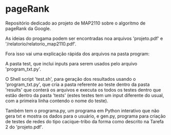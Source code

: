 # pageRank

Repositório dedicado ao projeto de MAP2110 sobre o algoritmo de pageRank da Google.

As ideias do progama podem ser encontradas noa arquivos 'projeto.pdf' e '/relatorio/relatorio_map2110.pdf'.

Fora isso vai uma explicação rápida dos arquivos na pasta program:
  
  A pasta test, que inclui inputs para serem usados pelo arquivo 'program_txt.py'. 
  
  O Shell script 'test.sh', para geração dos resultados usando o 'program_txt.py', que cria a pasta referente ao teste dentro da pasta 'results' que conterá os arquivos e executa os todos os testes dentro que estão dentro da pasta 'tests' (estes testes tem um input diferente do usual, com a primeira linha contendo o nome do teste).
  
  Também tem o programa.py, um programa em Python interativo que não gera txt e mostra os dados para o usuário, e gen.py, programa para criação de testes de redes do tipo cacique-tribo da forma como descrito na Tarefa 2 do 'projeto.pdf'.
